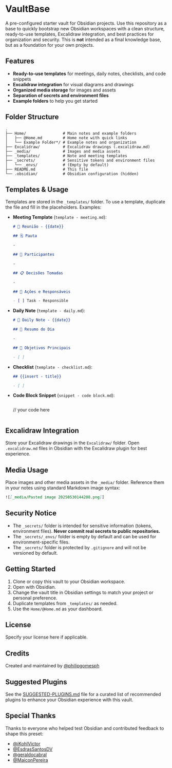 # VaultBase

A pre-configured starter vault for Obsidian projects. Use this repository as a base to quickly bootstrap new Obsidian workspaces with a clean structure, ready-to-use templates, Excalidraw integration, and best practices for organization and security. This is **not** intended as a final knowledge base, but as a foundation for your own projects.

## Features

- **Ready-to-use templates** for meetings, daily notes, checklists, and code snippets
- **Excalidraw integration** for visual diagrams and drawings
- **Organized media storage** for images and assets
- **Separation of secrets and environment files**
- **Example folders** to help you get started

## Folder Structure

```
.
├── Home/                # Main notes and example folders
│   ├── @Home.md         # Home note with quick links
│   └── Example Folder*/ # Example notes and organization
├── Excalidraw/          # Excalidraw drawings (.excalidraw.md)
├── _media/              # Images and media assets
├── _templates/          # Note and meeting templates
├── _secrets/            # Sensitive tokens and environment files
│   └── _envs/           # (Empty by default)
├── README.md            # This file
└── .obsidian/           # Obsidian configuration (hidden)
```

## Templates & Usage

Templates are stored in the `_templates/` folder. To use a template, duplicate the file and fill in the placeholders. Examples:

- **Meeting Template** (`template - meeting.md`):

  ```markdown
  # 🤝 Reunião - {{date}}

  ## 🗒️ Pauta

  -

  ## 👥 Participantes

  -

  ## 📋 Decisões Tomadas

  -

  ## 📝 Ações e Responsáveis

  - [ ] Task - Responsible
  ```

- **Daily Note** (`template - daily.md`):

  ```markdown
  # 📅 Daily Note - {{date}}

  ## 📝 Resumo do Dia

  -

  ## 🎯 Objetivos Principais

  - [ ]
  ```

- **Checklist** (`template - checklist.md`):

  ```markdown
  ## {{insert - title}}

  - [ ]
  ```

- **Code Block Snippet** (`snippet - code block.md`):

  ```markdown

  ```

  // your code here

  ```

  ```

## Excalidraw Integration

Store your Excalidraw drawings in the `Excalidraw/` folder. Open `.excalidraw.md` files in Obsidian with the Excalidraw plugin for best experience.

## Media Usage

Place images and other media assets in the `_media/` folder. Reference them in your notes using standard Markdown image syntax:

```markdown
![[_media/Pasted image 20250530144208.png]]
```

## Security Notice

- The `_secrets/` folder is intended for sensitive information (tokens, environment files). **Never commit real secrets to public repositories.**
- The `_secrets/_envs/` folder is empty by default and can be used for environment-specific files.
- The `_secrets/` folder is protected by `.gitignore` and will not be versioned by default.

## Getting Started

1. Clone or copy this vault to your Obsidian workspace.
2. Open with Obsidian.
3. Change the vault title in Obsidian settings to match your project or personal preference.
4. Duplicate templates from `_templates/` as needed.
5. Use the `Home/@Home.md` as your dashboard.

## License

Specify your license here if applicable.

## Credits

Created and maintained by [@philipgomesph](https://github.com/philipgomesph)

## Suggested Plugins

See the [SUGGESTED-PLUGINS.md](./SUGGESTED-PLUGINS.md) file for a curated list of recommended plugins to enhance your Obsidian experience with this vault.

## Special Thanks

Thanks to everyone who helped test Obsidian and contributed feedback to shape this preset:

- [@iKohlVictor](https://github.com/iKohlVictor)
- [@EsdrasSantosDV](https://github.com/EsdrasSantosDV)
- [@geraldocabral](https://github.com/geraldocabral)
- [@MaiconPereira](https://github.com/MaiconPereira)

